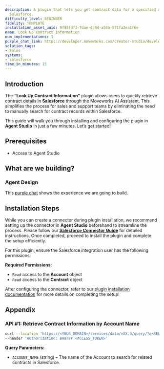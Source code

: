 ```yaml
---
description: A plugin that lets you get contract data for a specified account through
  Salesforce.
difficulty_level: BEGINNER
fidelity: TEMPLATE
installation_asset_uuid: 9f95fdf3-7dae-4c04-a50b-571fa2ea1f6e
name: Look Up Contract Information
num_implementations: 1
purple_chat_link: https://developer.moveworks.com/creator-studio/developer-tools/purple-chat?conversation=%7B%22startTimestamp%22%3A%2211%3A43+AM%22%2C%22messages%22%3A%5B%7B%22parts%22%3A%5B%7B%22richText%22%3A%22%3Cp%3EHave+a+call+coming+up+-+I+need+the+contract+information+for+IntelliTech.+Please+summarize+the+latest+for+me.+%3C%2Fp%3E%22%7D%5D%2C%22role%22%3A%22user%22%7D%2C%7B%22parts%22%3A%5B%7B%22reasoningSteps%22%3A%5B%7B%22richText%22%3A%22Fetching+contract+information+for+IntelliTech+from+Salesforce...%22%2C%22status%22%3A%22pending%22%7D%5D%7D%2C%7B%22richText%22%3A%22Here%27s+the+contract+information+for+IntelliTech+as+stored+in+Salesforce%3A%3Cbr%3E-+%3Cb%3EContract+ID%3A%3C%2Fb%3E+CT-9087%3Cbr%3E-+%3Cb%3EStart+Date%3A%3C%2Fb%3E+2022-01-15%3Cbr%3E-+%3Cb%3EEnd+Date%3A%3C%2Fb%3E+2024-01-14%3Cbr%3E-+%3Cb%3EStatus%3A%3C%2Fb%3E+Active%3Cbr%3E-+%3Cb%3EAnnual+Value%3A%3C%2Fb%3E+%241.2M%3Cbr%3E-+%3Cb%3EAccount+Manager%3A%3C%2Fb%3E+Samantha+Ray%3Cbr%3EDo+you+need+information+on+anything+else%3F%22%7D%2C%7B%22citations%22%3A%5B%7B%22citationTitle%22%3A%22IntelliTech+Contract%22%2C%22connectorName%22%3A%22salesforce%22%7D%5D%7D%5D%2C%22role%22%3A%22assistant%22%7D%5D%7D
solution_tags:
- Sales
systems:
- salesforce
time_in_minutes: 15
---
```


## Introduction

The **“Look Up Contract Information”** plugin allows users to quickly retrieve contract details in **Salesforce** through the Moveworks AI Assistant. This simplifies the process for sales and support teams by eliminating the need to manually search for contract records within Salesforce.

This guide will walk you through installing and configuring the plugin in **Agent Studio** in just a few minutes. Let’s get started!

## **Prerequisites**

- Access to Agent Studio

## **What are we building?**

### Agent Design

This [purple chat](https://developer.moveworks.com/creator-studio/developer-tools/purple-chat?conversation=%7B%22startTimestamp%22%3A%2211%3A43+AM%22%2C%22messages%22%3A%5B%7B%22parts%22%3A%5B%7B%22richText%22%3A%22%3Cp%3EHave+a+call+coming+up+-+I+need+the+contract+information+for+IntelliTech.+Please+summarize+the+latest+for+me.+%3C%2Fp%3E%22%7D%5D%2C%22role%22%3A%22user%22%7D%2C%7B%22parts%22%3A%5B%7B%22reasoningSteps%22%3A%5B%7B%22richText%22%3A%22Fetching+contract+information+for+IntelliTech+from+Salesforce...%22%2C%22status%22%3A%22pending%22%7D%5D%7D%2C%7B%22richText%22%3A%22Here%27s+the+contract+information+for+IntelliTech+as+stored+in+Salesforce%3A%3Cbr%3E-+%3Cb%3EContract+ID%3A%3C%2Fb%3E+CT-9087%3Cbr%3E-+%3Cb%3EStart+Date%3A%3C%2Fb%3E+2022-01-15%3Cbr%3E-+%3Cb%3EEnd+Date%3A%3C%2Fb%3E+2024-01-14%3Cbr%3E-+%3Cb%3EStatus%3A%3C%2Fb%3E+Active%3Cbr%3E-+%3Cb%3EAnnual+Value%3A%3C%2Fb%3E+%241.2M%3Cbr%3E-+%3Cb%3EAccount+Manager%3A%3C%2Fb%3E+Samantha+Ray%3Cbr%3EDo+you+need+information+on+anything+else%3F%22%7D%2C%7B%22citations%22%3A%5B%7B%22citationTitle%22%3A%22IntelliTech+Contract%22%2C%22connectorName%22%3A%22salesforce%22%7D%5D%7D%5D%2C%22role%22%3A%22assistant%22%7D%5D%7D) shows the experience we are going to build.

## Installation Steps

While you can create a connector during plugin installation, we recommend setting up the connector in **Agent Studio** beforehand to streamline the process. Please follow our [**Salesforce Connector Guide**](https://developer.moveworks.com/marketplace/package/?id=salesforce&hist=home%2Cbrws#how-to-implement) for detailed instructions. Once completed, proceed to install the plugin and complete the setup efficiently.

For this plugin, ensure the Salesforce integration user has the following permissions:

**Required Permissions:**

- `Read` access to the **Account** object
- `Read` access to the **Contract** object

After configuring the connector, refer to our [plugin installation documentation](https://help.moveworks.com/docs/ai-agent-marketplace-installation) for more details on completing the setup!

## **Appendix**

### **API #1: Retrieve Contract Information by Account Name**

```bash
curl --location 'https://<YOUR_DOMAIN>/services/data/vXX.0/query/?q=SELECT+Id+StartDate+Status+EndDate+AccountId+ContractNumber+OwnerId+FROM+Contract+WHERE+Account.Name+LIKE+%27%25<ACCOUNT_NAME>%25%27' \
--header 'Authorization: Bearer <ACCESS_TOKEN>'
```

**Query Parameters:**

- `ACCOUNT_NAME` (string) – The name of the Account to search for related contracts in Salesforce.